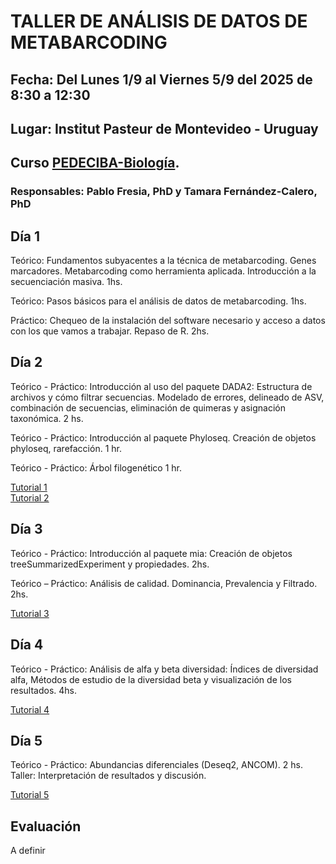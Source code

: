 # TALLER DE ANÁLISIS DE DATOS DE METABARCODING

## Fecha: Del Lunes 1/9 al Viernes 5/9 del 2025 de 8:30 a 12:30  
## Lugar: Institut Pasteur de Montevideo - Uruguay 
## Curso [PEDECIBA-Biología](https://www.pedeciba.edu.uy/es/curso/taller-de-analisis-de-datos-de-metabarcoding-2do-sem-2025/).   
### Responsables: Pablo Fresia, PhD y Tamara Fernández-Calero, PhD  


## Día 1

Teórico: Fundamentos subyacentes a la técnica de metabarcoding. Genes marcadores. Metabarcoding como herramienta aplicada. Introducción a la secuenciación masiva. 1hs.  

Teórico: Pasos básicos para el análisis de datos de metabarcoding. 1hs.  

Práctico: Chequeo de la instalación del software necesario y acceso a datos con los que vamos a trabajar.  Repaso de R. 2hs.  


## Día 2

Teórico - Práctico: Introducción al uso del paquete DADA2: Estructura de archivos y cómo filtrar secuencias. Modelado de errores, delineado de ASV, combinación de secuencias, eliminación de quimeras y asignación taxonómica.  2 hs. 

Teórico - Práctico: Introducción al paquete Phyloseq. Creación de objetos phyloseq, rarefacción. 1 hr.  

Teórico - Práctico: Árbol filogenético 1 hr.  

[Tutorial 1](https://ceci07.github.io/metabarcoding/dia2.html)  
[Tutorial 2]()

## Día 3

Teórico - Práctico: Introducción al paquete mia: Creación de objetos treeSummarizedExperiment y propiedades. 2hs.  

Teórico – Práctico: Análisis de calidad. Dominancia, Prevalencia y Filtrado. 2hs.  

[Tutorial 3]()

## Día 4

Teórico - Práctico: Análisis de alfa y beta diversidad: Índices de diversidad alfa, Métodos de estudio de la diversidad beta y visualización de los resultados.  4hs.  

[Tutorial 4]()

## Día 5

Teórico - Práctico: Abundancias diferenciales (Deseq2, ANCOM). 2 hs.   
Taller: Interpretación de resultados y discusión.

[Tutorial 5]()




## Evaluación
A definir
